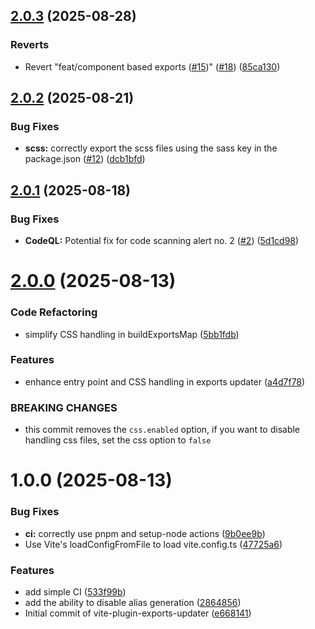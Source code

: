 ## [2.0.3](https://github.com/breningham/vite-plugin-exports-updater/compare/v2.0.2...v2.0.3) (2025-08-28)


### Reverts

* Revert "feat/component based exports ([#15](https://github.com/breningham/vite-plugin-exports-updater/issues/15))" ([#18](https://github.com/breningham/vite-plugin-exports-updater/issues/18)) ([85ca130](https://github.com/breningham/vite-plugin-exports-updater/commit/85ca1303cf5be2a4cce201c787b0703448ffae0b))

## [2.0.2](https://github.com/breningham/vite-plugin-exports-updater/compare/v2.0.1...v2.0.2) (2025-08-21)


### Bug Fixes

* **scss:** correctly export the scss files using the sass key in the package.json ([#12](https://github.com/breningham/vite-plugin-exports-updater/issues/12)) ([dcb1bfd](https://github.com/breningham/vite-plugin-exports-updater/commit/dcb1bfdacf2c155ab0962a247e73baca340c0b7c))

## [2.0.1](https://github.com/breningham/vite-plugin-exports-updater/compare/v2.0.0...v2.0.1) (2025-08-18)


### Bug Fixes

* **CodeQL:** Potential fix for code scanning alert no. 2 ([#2](https://github.com/breningham/vite-plugin-exports-updater/issues/2)) ([5d1cd98](https://github.com/breningham/vite-plugin-exports-updater/commit/5d1cd982b2f8c83e1b090f6d26d2839616b82481))

# [2.0.0](https://github.com/breningham/vite-plugin-exports-updater/compare/v1.2.0...v2.0.0) (2025-08-13)


### Code Refactoring

* simplify CSS handling in buildExportsMap ([5bb1fdb](https://github.com/breningham/vite-plugin-exports-updater/commit/5bb1fdb345cbf9171bf857e878562b161644ac83))


### Features

* enhance entry point and CSS handling in exports updater ([a4d7f78](https://github.com/breningham/vite-plugin-exports-updater/commit/a4d7f788f8cd69c34e8731297e7cd22291716316))


### BREAKING CHANGES

* this commit removes the `css.enabled` option, if you want to disable handling css files, set the css option to `false`

# 1.0.0 (2025-08-13)


### Bug Fixes

* **ci:** correctly use pnpm and setup-node actions ([9b0ee9b](https://github.com/breningham/vite-plugin-exports-updater/commit/9b0ee9be14c3c083103c26c2c0b7f9f8bbfdd687))
* Use Vite's loadConfigFromFile to load vite.config.ts ([47725a6](https://github.com/breningham/vite-plugin-exports-updater/commit/47725a695b4bc73c64f911a876f29fc4af0fbf33))


### Features

* add simple CI ([533f99b](https://github.com/breningham/vite-plugin-exports-updater/commit/533f99befcd043f06d40e1ed90ed0c7a0cab22b4))
* add the ability to disable alias generation ([2864856](https://github.com/breningham/vite-plugin-exports-updater/commit/2864856ab948479914833696f208a193b5555aa7))
* Initial commit of vite-plugin-exports-updater ([e668141](https://github.com/breningham/vite-plugin-exports-updater/commit/e6681410253719b01a3f3655b0bc94ad2ce80f02))
